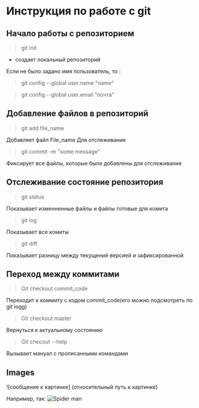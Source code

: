 # Инструкция по работе с git

## Начало работы с репозиторием
> git init

* создает локальный репозиторий

Если не было задано имя пользователь, то :
> git config --global user.name "name"

> git config --global user.email "почта"

## Добавление файлов в репозиторий
> git add file_name

Добавляет файл File_name Для отслеживания

> git commit -m "some message"

Фиксирует все файлы, которые были добавлены для отслеживания

## Отслеживание состояние репозитория
> git status

Показывает изменненные файлы и файлы готовые для комита

> git log

Показывает все комиты

> git diff

Показывает разницу между текущений версией и зафиксированной

## Переход между коммитами
> Git checkout commit_code

Переходит к коммиту с кодом commit_code(его можно подсмотреть по git logg)

> Git checkout master

Вернуться к актуальному состоянию

> Git checout --help

Вызывает мануал с прописанными командами

## Images
![сообщение к картинке] (относительный путь к картинке)

Например, так:
![Spider man](SM.jpg)